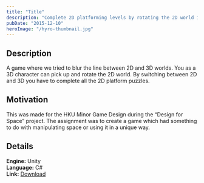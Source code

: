 ```yaml
---
title: "Title"
description: "Complete 2D platforming levels by rotating the 2D world in 3D space."
pubDate: "2015-12-10"
heroImage: "/hyro-thumbnail.jpg"
---
```


## Description

A game where we tried to blur the line between 2D and 3D worlds. You as a 3D character can pick up and rotate the 2D world. By switching between 2D and 3D you have to complete all the 2D platform puzzles.

## Motivation

This was made for the HKU Minor Game Design during the “Design for Space” project. The assignment was to create a game which had something to do with manipulating space or using it in a unique way.

## Details


**Engine:** Unity  
**Language:** C#  
**Link:** [Download](https://gearedgames.itch.io/hyros-glyph?secret=huayvvKT30vfgLQSV83GlRXJM)

